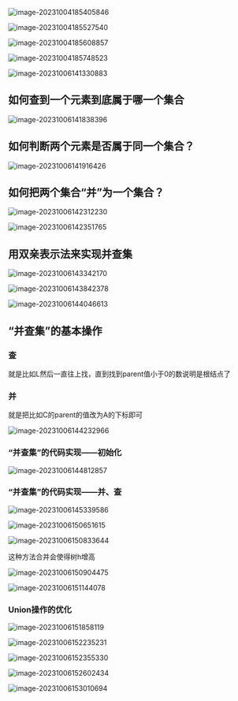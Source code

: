 ![image-20231004185405846](/Users/yuebinghui/Documents/program/github/note/images/image-20231004185405846.png)

![image-20231004185527540](/Users/yuebinghui/Documents/program/github/note/images/image-20231004185527540.png)

![image-20231004185608857](/Users/yuebinghui/Documents/program/github/note/images/image-20231004185608857.png)

![image-20231004185748523](/Users/yuebinghui/Documents/program/github/note/images/image-20231004185748523.png)

![image-20231006141330883](/Users/yuebinghui/Documents/program/github/note/images/image-20231006141330883.png)

## 如何查到一个元素到底属于哪一个集合

![image-20231006141838396](/Users/yuebinghui/Documents/program/github/note/images/image-20231006141838396.png)

## 如何判断两个元素是否属于同一个集合？

![image-20231006141916426](/Users/yuebinghui/Documents/program/github/note/images/image-20231006141916426.png)

## 如何把两个集合“并”为一个集合？

![image-20231006142312230](/Users/yuebinghui/Documents/program/github/note/images/image-20231006142312230.png)

![image-20231006142351765](/Users/yuebinghui/Documents/program/github/note/images/image-20231006142351765.png)

## 用双亲表示法来实现并查集

![image-20231006143342170](/Users/yuebinghui/Documents/program/github/note/images/image-20231006143342170.png)

![image-20231006143842378](/Users/yuebinghui/Documents/program/github/note/images/image-20231006143842378.png)

![image-20231006144046613](/Users/yuebinghui/Documents/program/github/note/images/image-20231006144046613.png)

## “并查集”的基本操作

### 查

就是比如L然后一直往上找，直到找到parent值小于0的数说明是根结点了

### 并

就是把比如C的parent的值改为A的下标即可

![image-20231006144232966](/Users/yuebinghui/Documents/program/github/note/images/image-20231006144232966.png)

### “并查集”的代码实现——初始化

![image-20231006144812857](/Users/yuebinghui/Documents/program/github/note/images/image-20231006144812857.png)

### “并查集”的代码实现——并、查

![image-20231006145339586](/Users/yuebinghui/Documents/program/github/note/images/image-20231006145339586.png)

![image-20231006150651615](/Users/yuebinghui/Documents/program/github/note/images/image-20231006150651615.png)

![image-20231006150833644](/Users/yuebinghui/Documents/program/github/note/images/image-20231006150833644.png)

这种方法合并会使得树h增高

![image-20231006150904475](/Users/yuebinghui/Documents/program/github/note/images/image-20231006150904475.png)

![image-20231006151144078](/Users/yuebinghui/Documents/program/github/note/images/image-20231006151144078.png)

### Union操作的优化

![image-20231006151858119](/Users/yuebinghui/Documents/program/github/note/images/image-20231006151858119.png)

![image-20231006152235231](/Users/yuebinghui/Documents/program/github/note/images/image-20231006152235231.png)

![image-20231006152355330](/Users/yuebinghui/Documents/program/github/note/images/image-20231006152355330.png)

![image-20231006152602434](/Users/yuebinghui/Documents/program/github/note/images/image-20231006152602434.png)

![image-20231006153010694](/Users/yuebinghui/Documents/program/github/note/images/image-20231006153010694.png)

